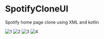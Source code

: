 # SpotifyCloneUI
Spotify home page clone using XML and kotlin




![1](https://github.com/TameurMerad/SpotifyCloneUI/assets/126992679/33bd3125-c232-4524-a3a2-1a29171e134b)
![2](https://github.com/TameurMerad/SpotifyCloneUI/assets/126992679/1f2dee6c-2b9b-4fc0-aa55-aec6cf442000)
![3](https://github.com/TameurMerad/SpotifyCloneUI/assets/126992679/98579c93-7eb4-432f-bf9a-bacc652d4734)
![4](https://github.com/TameurMerad/SpotifyCloneUI/assets/126992679/a9f75cfb-8a3e-42d3-abcf-ba63be906f1c)
